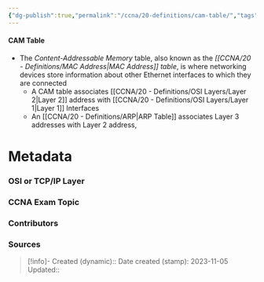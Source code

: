 ```yaml
---
{"dg-publish":true,"permalink":"/ccna/20-definitions/cam-table/","tags":["defs_ccna"]}
---
```


#### CAM Table
- The *Content-Addressable Memory* table, also known as the *[[CCNA/20 - Definitions/MAC Address\|MAC Address]] table*, is where networking devices store information about other Ethernet interfaces to which they are connected
	- A CAM table associates [[CCNA/20 - Definitions/OSI Layers/Layer 2\|Layer 2]] address with [[CCNA/20 - Definitions/OSI Layers/Layer 1\|Layer 1]] Interfaces
	- An [[CCNA/20 - Definitions/ARP\|ARP Table]] associates Layer 3 addresses with Layer 2 address,


# Metadata
### OSI or TCP/IP Layer

### CCNA Exam Topic

### Contributors

### Sources



> [!info]- Created (dynamic):: 
> Date created (stamp): 2023-11-05
> Updated:: 



